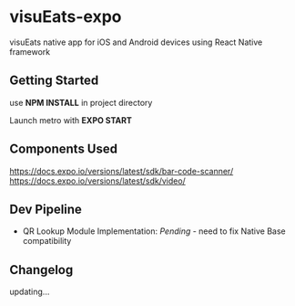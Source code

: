 # visuEats-expo
visuEats native app for iOS and Android devices using React Native framework

## Getting Started 

use **NPM INSTALL** in project directory

Launch metro with **EXPO START**


## Components Used
https://docs.expo.io/versions/latest/sdk/bar-code-scanner/
https://docs.expo.io/versions/latest/sdk/video/



## Dev Pipeline

+ QR Lookup Module Implementation: *Pending* - need to fix Native Base compatibility

## Changelog

updating...

